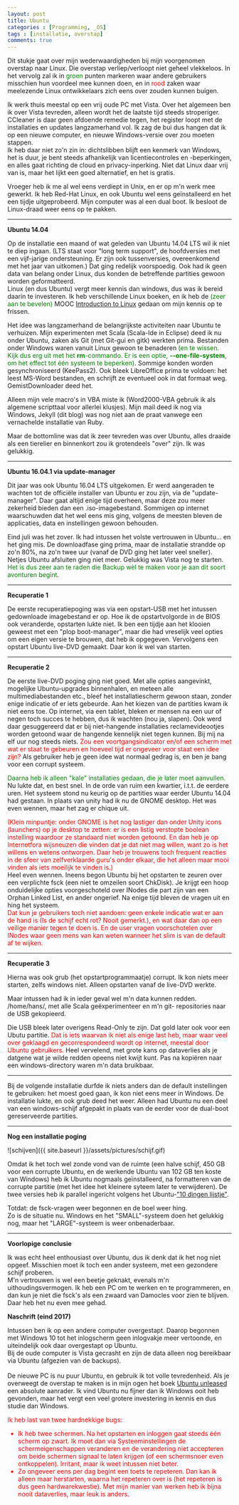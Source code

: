 ```yaml
---
layout: post
title: Ubuntu
categories : [Programming, _OS]
tags : [installatie, overstap]
comments: true
---
```


Dit stukje gaat over mijn wederwaardigheden bij mijn  voorgenomen overstap naar Linux. Die overstap verliep/verloopt niet geheel vlekkeloos. In het vervolg zal ik in <font color="green">groen</font> punten markeren waar andere gebruikers misschien hun voordeel mee kunnen doen, en in <font color="red">rood</font> zaken waar meelezende Linux ontwikkelaars zich eens over zouden kunnen buigen.

Ik werk thuis meestal op een vrij oude PC met Vista. Over het algemeen ben ik over Vista tevreden, alleen wordt het de laatste tijd steeds stroperiger. CCleaner is daar geen afdoende remedie tegen, het register loopt met de installaties en updates langzamerhand vol. Ik zag de bui dus hangen dat ik op een nieuwe computer, en nieuwe Windows-versie over zou moeten stappen.<br>
Ik heb daar niet zo'n zin in: dichtslibben blijft een kenmerk van Windows, het is duur, je bent steeds afhankelijk van licentiecontroles en -beperkingen, en alles gaat richting de cloud en privacy-inperking. Niet dat Linux daar vrij van is, maar het lijkt een goed alternatief, en het is gratis.

Vroeger heb ik me al wel eens verdiept in Unix, en er op m'n werk mee gewerkt. Ik heb Red-Hat Linux, en ook Ubuntu wel eens ge&iuml;nstalleerd en het een tijdje uitgeprobeerd. Mijn computer was al een dual boot. Ik besloot de Linux-draad weer eens op te pakken.

<hr>

**Ubuntu 14.04**

Op de installatie een maand of wat geleden van Ubuntu&nbsp;14.04&nbsp;LTS wil ik niet te diep ingaan. (LTS staat voor "long term support", de hoofdversies met een vijf-jarige ondersteuning. Er zijn ook tussenversies, overeenkomend met het jaar van uitkomen.) Dat ging redelijk voorspoedig. Ook had ik geen data van belang onder Linux, dus konden de betreffende partities gewoon worden geformatteerd.<br>
Linux (en dus Ubuntu) vergt meer kennis dan windows, dus was ik bereid daarin te investeren. Ik heb verschillende Linux boeken, en ik heb de <font color="green">(zeer aan te bevelen)</font> MOOC
<a href ="https://www.edx.org/course/introduction-linux-linuxfoundationx-lfs101x-0" target="_blank">Introduction to Linux</a> gedaan om mijn kennis op te frissen.

Het idee was langzamerhand de belangrijkste activiteiten naar Ubuntu te verhuizen. Mijn experimenten met Scala (Scala-Ide in Eclipse) deed ik nu onder Ubuntu, zaken als Git (met Git-gui en gitk) werkten prima. Bestanden onder Windows waren vanuit Linux gewoon te benaderen <font color="green">(en te wissen. Kijk dus erg uit met het <b>rm</b>-commando. Er is een optie, <b>--one-file-system</b>, om het effect tot &eacute;&eacute;n systeem te beperken)</font>. Sommige konden worden gesynchroniseerd (KeePass2). Ook bleek LibreOffice prima te voldoen: het leest MS-Word bestanden, en schrijft ze eventueel ook in dat formaat weg. GemistDownloader deed het. 

Alleen mijn vele macro's in VBA miste ik (Word2000-VBA gebruik ik als algemene scripttaal voor allerlei klusjes).
Mijn mail deed ik nog via Windows, Jekyll (dit blog) was nog niet aan de praat vanwege een vernachelde installatie van Ruby.

Maar de bottomline was dat ik zeer tevreden was over Ubuntu, alles draaide als een tierelier en binnenkort zou ik grotendeels "over" zijn. Ik was gelukkig.

<hr>

**Ubuntu 16.04.1 via update-manager**

Dit jaar was ook Ubuntu&nbsp;16.04&nbsp;LTS uitgekomen. Er werd aangeraden te wachten tot de offici&euml;le installer van Ubuntu er zou zijn, via de "update-manager". Daar gaat altijd enige tijd overheen, maar deze zou meer zekerheid bieden dan een .iso-imagebestand. Sommigen op internet waarschuwden dat het wel eens mis ging, volgens de meesten bleven de applicaties, data en instellingen gewoon behouden. 

Eind juli was het zover. Ik had intussen het volste vertrouwen in Ubuntu... en het ging mis. De downloadfase ging prima, maar de installatie strandde op zo'n 80%, na zo'n twee uur (vanaf de DVD ging het later veel sneller). Netjes Ubuntu afsluiten ging niet meer. Gelukkig was Vista nog te starten. <font color="green">Het is dus zeer aan te raden die Backup w&egrave;l te maken voor je aan dit soort avonturen begint.</font>

<hr>

**Recuperatie 1**

De eerste recuperatiepoging was via een opstart-USB met het intussen gedownloade imagebestand er op. Hoe ik de opstartvolgorde in de BIOS ook veranderde, opstarten lukte niet. Ik ben een tijdje aan het klooien geweest met een "plop boot-manager", maar die had vreselijk veel opties om een eigen versie te brouwen, dat heb ik opgegeven. Vervolgens een opstart Ubuntu live-DVD gemaakt. Daar kon ik wel van starten.

<hr>

**Recuperatie 2**

De eerste live-DVD poging ging niet goed. Met alle opties aangevinkt, mogelijke Ubuntu-upgrades binnenhalen, en meteen alle multimediabestanden etc., bleef het installatiescherm gewoon staan, zonder enige indicatie of er iets gebeurde. Aan het kiezen van de partities kwam ik niet eens toe. Op internet, via een tablet, bleken er mensen na een uur of negen toch succes te hebben, dus ik wachten (nou ja, slapen). Ook werd daar gesuggereerd dat er bij niet-hangende installaties reclamevideootjes worden getoond waar de hangende kennelijk niet tegen kunnen. Bij mij na elf uur nog steeds niets. <font color="red">Zou een voortgangsindicator en/of een scherm met wat er staat te gebeuren en hoeveel tijd er ongeveer voor staat een idee zijn?</font> Als gebruiker heb je geen idee wat normaal gedrag is, en ben je bang voor een corrupt systeem. 

<font color="green">Daarna heb ik alleen "kale" installaties gedaan, die je later moet aanvullen.</font> Nu lukte dat, en best snel. In de orde van ruim een kwartier, i.t.t. de eerdere uren.
Het systeem stond nu keurig op de partities waar eerder Ubuntu 14.04 had gestaan. In plaats van unity had ik nu de GNOME desktop. Het was even wennen, maar het zag er chique uit.

<font color="red">(Klein minpuntje: onder GNOME is het nog lastiger dan onder Unity icons (launchers) op je desktop te zetten: er is een listig verstopte boolean instelling waardoor ze standaard niet worden getoond. En dan heb je op Internetfora wijsneuzen die vinden dat je dat niet mag willen, want zo is het willens en wetens ontworpen. Daar heb je trouwens toch frequent reacties in de sfeer van zelfverklaarde guru's onder elkaar, die het alleen maar mooi vinden als iets moeilijk te vinden is.)</font><br>
Heel even wennen. Ineens begon Ubuntu bij het opstarten te zeuren over een verplichte fsck (een niet te omzeilen soort ChkDisk). Je krijgt een hoop onduidelijke opties voorgeschoteld over INodes die part zijn van een Orphan Linked List, en ander ongerief. Na enige tijd bleven de vragen uit en hing het systeem.<br>
<font color="red">Dat kun je gebruikers toch niet aandoen: geen enkele indicatie wat er aan de hand is (Is de schijf echt rot? Nooit gemerkt.), en wat daar dan op een veilige manier tegen te doen is. En  de user vragen voorschotelen over INodes waar geen mens van kan weten wanneer het slim is van de default af te wijken. </font>

<hr>

**Recuperatie 3**

Hierna was ook grub (het opstartprogrammaatje) corrupt. Ik kon niets meer starten, zelfs windows niet. Alleen opstarten vanaf de live-DVD werkte. 

Maar intussen had ik in ieder geval wel m'n data kunnen redden. /home/hans/, met alle Scala ge&euml;xperimenteer en m'n git- repositories naar de USB gekopieerd.

Die USB bleek later overigens Read-Only te zijn. Dat gold later ook voor een Ubutu partitie. <font color="red">Dat is iets waarvan ik niet als enige last heb, maar waar veel over geklaagd en gecorrespondeerd wordt op internet, meestal door Ubuntu gebruikers.</font> Heel vervelend, met grote kans op dataverlies als je datgene wat je wilde redden opeens niet kwijt kunt. Pas na kopi&euml;ren naar een windows-directory waren m'n data bruikbaar.  

<hr>

Bij de volgende installatie durfde ik niets anders dan de default instellingen te gebruiken: het moest goed gaan, ik kon niet eens meer in Windows. De installatie lukte, en ook grub deed het weer. Alleen had Ubuntu nu een deel van een windows-schijf afgepakt in plaats van de eerder voor de dual-boot gereserveerde partities. 

<hr>

**Nog een installatie poging**

![schijven]({{ site.baseurl }}/assets/pictures/schijf.gif)

Omdat ik het toch wel zonde vond van de ruimte (een halve schijf, 450 GB voor een corrupte Ubuntu, en de werkende Ubuntu van 102 GB ten koste van Windows) heb ik Ubuntu nogmaals ge&iuml;nstalleerd, na formatteren van de corrupte partitie (met het idee het kleinere syteem later te verwijderen). De twee versies heb ik parallel ingericht volgens het Ubuntu-<a href="https://sites.google.com/site/computertip/directdoen" target="_blank">"10 dingen lijstje"</a>. 

Totdat: de fsck-vragen weer begonnen en de boel weer hing.<br> 
Zo is de situatie nu. Windows en het "SMALL"-systeem doen het gelukkig nog, maar het "LARGE"-systeem is weer onbenaderbaar.

<hr>

**Voorlopige conclusie**

Ik was echt heel enthousiast over Ubuntu, dus ik denk dat ik het nog niet opgeef. Misschien moet ik toch een ander systeem, met een gezondere schijf proberen.<br>
M'n vertrouwen is wel een beetje geknakt, evenals m'n uithoudingsvermogen. Ik heb een PC om te werken en te programmeren, en dan kun je niet die fsck's als een zwaard van Damocles voor zien te blijven. Daar heb het nu even mee gehad. 

**Naschrift (eind 2017)**

Intussen ben ik op een andere computer overgestapt. Daarop begonnen met Windows&nbsp;10 tot het inlogscherm geen inlogvakje meer vertoonde, en uiteindelijk ook daar overgestapt op Ubuntu.<br>
Bij de oude computer is Vista gecrasht en zijn de data alleen nog bereikbaar via Ubuntu (afgezien van de backups).<br><br>
De nieuwe PC is nu puur Ubuntu, en gebruik ik tot volle tevredenheid. Als je overweegt de overstap te maken is in mijn ogen het boek <a HREF="/statics/ref/bronnen.html#helmke">Ubuntu unleased</a> een absolute aanrader. Ik vind Ubuntu nu fijner dan ik Windows ooit heb gevonden, 
maar het vergt een veel grotere investering in kennis en dus studie dan Windows.<br>

<font color="red">Ik heb last van twee hardnekkige bugs:<ul>

<li>Ik heb twee schermen. Na het opstarten en inloggen gaat steeds &eacute;&eacute;n scherm op zwart. Ik moet dan via Systeeminstellingen de schermeigenschappen veranderen en de verandering
niet accepteren om beide schermen signaal te laten krijgen (of een schermsnoer even ontkoppelen). Irritant, maar ik weet intussen niet beter.

<li>Zo ongeveer eens per dag begint een toets te repeteren. Dan kan ik alleen maar herstarten, waarna het repeteren over is (het repeteren is dus geen hardwarekwestie). Met mijn manier van werken heb ik bijna nooit dataverlies, maar leuk is anders.

<!--</ul></font>-->






